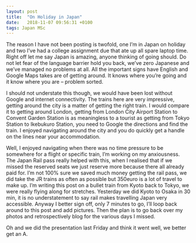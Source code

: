 ```yaml
---
layout: post
title:  "On Holiday in Japan"
date:   2018-11-07 09:56:31 +0100
tags: Japan MSc
---
```


The reason I have not been posting is twofold, one I’m in Japan on holiday and two I’ve had a college assignment due that ate up all spare laptop time. Right off let me say Japan is amazing, anyone thinking of going should. Do not let fear of the language barrier hold you back, we’ve zero Japanese and we’ve managed no problems at all. All the important signs have English and Google Maps takes are of getting around. It knows where you’re going and it know where you are – problem sorted.

I should not understate this though, we would have been lost without Google and internet connectivity. The trains here are very impressive, getting around the city is a matter of getting the right train. I would compare it to getting around London, getting from London City Airport Station to Convent Garden Station is as meaningless to a tourist as getting from Tokyo Station to Ikebukuro Station, you need to Google the directions and find the train. I enjoyed navigating around the city and you do quickly get a handle on the lines near your accommodation. 

Well, I enjoyed navigating when there was no time pressure to be somewhere for a flight or specific train, I’m working on my anxiousness. The Japan Rail pass really helped with this, when I realised that if we missed the reserved seats we just reserve more because there all already paid for. I’m not 100% sure we saved much money getting the rail pass, we did take the JR trains as often as possible but 350euro is a lot of travel to make up. I’m writing this post on a bullet train from Kyoto back to Tokyo, we were really flying along for stretches.  Yesterday we did Kyoto to Osaka in 30 min, it is no understatement to say rail makes travelling Japan very accessible. Anyway I better sign off, only 7 minutes to go, I’ll loop back around to this post and add pictures. Then the plan is to go back over my photos and retrospectively blog for the various days I missed. 

Oh and we did the presentation last Friday and think it went well, we better get an A.